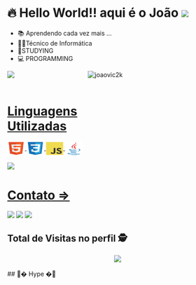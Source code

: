 <h1>🔥 Hello World!! aqui é o João <img src="https://raw.githubusercontent.com/iampavangandhi/iampavangandhi/master/gifs/Hi.gif" width="30px"></h1> 

- 📚 Aprendendo cada vez mais ...
- 👨‍🎓Técnico de Informática 
- 🎒STUDYING 
- 💻 PROGRAMMING

<div>
  <a href="https://github.com/joaovic2k">
  <img align="right" alt="joaovic2k" height="300" width="320" src="https://i.pinimg.com/originals/25/f5/0b/25f50bca01a360d940cf512d2b336871.gif">
  <img height="180em" src="https://github-readme-stats.vercel.app/api?username=joaovic2k&show_icons=true&theme=radical&include_all_commits=true&count_private=true"/>
 <div style="display: inline_block"><br>
   <h1>Linguagens Utilizadas</h1>
  <img align="center" alt="joaovic2k-HTML" height="30" width="40" src="https://raw.githubusercontent.com/devicons/devicon/master/icons/html5/html5-original.svg">
  <img align="center" alt="joaovic2k-CSS" height="30" width="40" src="https://raw.githubusercontent.com/devicons/devicon/master/icons/css3/css3-original.svg">
  <img align="center" alt="joaovic2k-Js" height="30" width="40" src="https://raw.githubusercontent.com/devicons/devicon/master/icons/javascript/javascript-original.svg">
  <!-- <img align="center" alt="joaovic2k-Python" height="30" width="40" src="https://raw.githubusercontent.com/devicons/devicon/master/icons/python/python-original.svg"> -->
  <img align="center" alt="joaovic2k-Java" height="30" width="40" src="https://raw.githubusercontent.com/devicons/devicon/master/icons/java/java-original.svg">
</div>
    <br>
  <img height="180em" src="https://github-readme-stats.vercel.app/api/top-langs/?username=joaovic2k&layout=compact&langs_count=7&theme=radical"/>
</div>
  
<div>
  <h1>Contato =></h1>
  <a href="https://instagram.com/joaovic_css" target="_blank"><img src="https://img.shields.io/badge/-Instagram-%23E4405F?style=for-the-badge&logo=instagram&logoColor=white" target="_blank"></a>
  <a href = "mailto:joaovictorca2004@gmail.com"><img src="https://img.shields.io/badge/-Gmail-%23333?style=for-the-badge&logo=gmail&logoColor=white" target="_blank"></a>
  <a href="https://www.linkedin.com/in/joão-victor-carvalho-alves-790116213/" target="_blank"><img src="https://img.shields.io/badge/-LinkedIn-%230077B5?style=for-the-badge&logo=linkedin&logoColor=white" target="_blank"></a>
  <!--[Snake animation](https://github.com/joaovic2k/joaovic2k/blob/output/github-contribution-grid-snake.svg)-->
  
  <p align="center"> 

 ## Total de Visitas no perfil :detective: <br>
 <p align="center"> 
   <img alingn="center" src="https://profile-counter.glitch.me/Joao-A17/count.svg" />
 </p>
 ## 🤑� Hype �🤑
</p>
  
</div>
